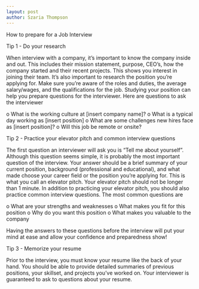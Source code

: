 ```yaml
---
layout: post
author: Szaria Thompson
---
```

How to prepare for a Job Interview

Tip 1 - Do your research

When interview with a company, it’s important to know the company inside and out. This includes their mission statement, purpose, CEO’s, how the company started and their recent projects. This shows you interest in joining their team. It’s also important to research the position you’re applying for. Make sure  you’re aware of the roles and duties, the average salary/wages, and the qualifications for the job. Studying your position can help you prepare questions for the interviewer. Here are questions to ask the interviewer

o	What is the working culture at [insert company name]?
o	What is a typical day working as [insert position]
o	What are some challenges new hires face as [insert position]?
o	Will this job be remote or onsite?

Tip 2 - Practice your elevator pitch and common interview questions

The first question an interviewer will ask you is “Tell me about yourself”. Although this question seems simple, it is probably the most important question of the interview. Your answer should be a brief summary of your current position, background (professional and educational), and what made choose your career field or the position you’re applying for. This is what you call an elevator pitch. Your elevator pitch should not be longer than 1 minute.  In addition to practicing your elevator pitch, you should also practice common interview questions. The most common questions are

o	What are your strengths and weaknesses
o	What makes you fit for this position
o	Why do you want this position
o	What makes you valuable to the company

Having the answers to these questions before the interview will put your mind at ease and allow your confidence and preparedness show! 

Tip 3 - Memorize your resume 

Prior to the interview, you must know your resume like the back of your hand. You should be able to provide detailed summaries of previous positions, your skillset, and projects you’ve worked on. Your interviewer is guaranteed to ask to questions about your resume. 